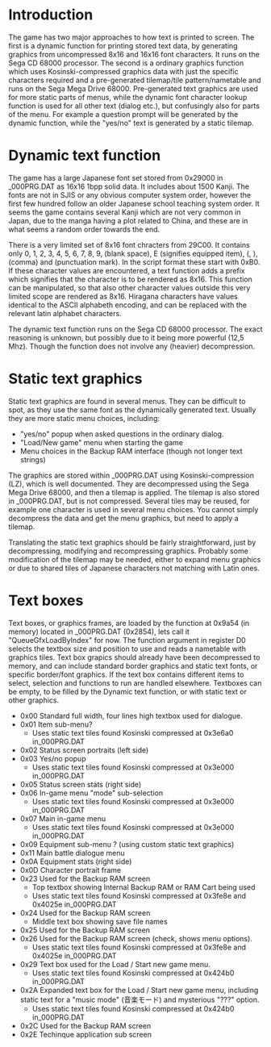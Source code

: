 # Introduction
The game has two major approaches to how text is printed to screen. The first is a dynamic function for printing stored text data, by generating graphics from uncompressed 8x16 and 16x16 font characters. It runs on the Sega CD 68000 processor. The second is a ordinary graphics function which uses Kosinski-compressed graphics data with just the specific characters required and a pre-generated tilemap/tile pattern/nametable and runs on the Sega Mega Drive 68000. Pre-generated text graphics are used for more static parts of menus, while the dynamic font character lookup function is used for all other text (dialog etc.), but confusingly also for parts of the menu. For example a question prompt will be generated by the dynamic function, while the "yes/no" text is generated by a static tilemap. 

# Dynamic text function

The game has a large Japanese font set stored from 0x29000 in _000PRG.DAT as 16x16 1bpp solid data. It includes about 1500 Kanji. The fonts are not in SJIS or any obvious computer system order, however the first few hundred follow an older Japanese school teaching system order. It seems the game contains several Kanji which are not very common in Japan, due to the manga having a plot related to China, and these are in what seems a random order towards the end.

There is a very limited set of 8x16 font chracters from 29C00. It contains only 0, 1, 2, 3, 4, 5, 6, 7, 8, 9, (blank space), E (signifies equipped item), (, ), (comma) and (punctuation mark). In the script format these start with 0xB0. If these character values are encountered, a text function adds a prefix which signifies that the character is to be rendered as 8x16. This function can be manipulated, so that also other character values outside this very limited scope are rendered as 8x16. Hiragana characters have values identical to the ASCII alphabeth encoding, and can be replaced with the relevant latin alphabet characters.

The dynamic text function runs on the Sega CD 68000 processor. The exact reasoning is unknown, but possibly due to it being more powerful (12,5 Mhz). Though the function does not involve any (heavier) decompression.

# Static text graphics

Static text graphics are found in several menus. They can be difficult to spot, as they use the same font as the dynamically generated text. Usually they are more static menu choices, including:

* "yes/no" popup when asked questions in the ordinary dialog.
* "Load/New game" menu when starting the game
* Menu choices in the Backup RAM interface (though not longer text strings)

The graphics are stored within _000PRG.DAT using Kosinski-compression (LZ), which is well documented. They are decompressed using the Sega Mega Drive 68000, and then a tilemap is applied. The tilemap is also stored in _000PRG.DAT, but is not compressed. Several tiles may be reused, for example one character is used in several menu choices. You cannot simply decompress the data and get the menu graphics, but need to apply a tilemap.

Translating the static text graphics should be fairly straightforward, just by decompressing, modifying and recompressing graphics. Probably some modification of the tilemap may be needed, either to expand menu graphics or due to shared tiles of Japanese characters not matching with Latin ones.

# Text boxes

Text boxes, or graphics frames, are loaded by the function at 0x9a54 (in memory) located in _000PRG.DAT (0x2854), lets call it "QueueGfxLoadByIndex" for now. The function argument in register D0 selects the textbox size and position to use and reads a nametable with graphics tiles. Text box grapics should already have been decompressed to memory, and can include standard border graphics and static text fonts, or specific border/font graphics. If the text box contains different items to select, selection and functions to run are handled elsewhere. Textboxes can be empty, to be filled by the Dynamic text function, or with static text or other graphics.

* 0x00 Standard full width, four lines high textbox used for dialogue.
* 0x01 Item sub-menu?
  * Uses static text tiles found Kosinski compressed at 0x3e6a0 in_000PRG.DAT
* 0x02 Status screen portraits (left side)
* 0x03 Yes/no popup
  * Uses static text tiles found Kosinski compressed at 0x3e000 in_000PRG.DAT
* 0x05 Status screen stats (right side)
* 0x06 In-game menu "mode" sub-selection
  * Uses static text tiles found Kosinski compressed at 0x3e000 in_000PRG.DAT
* 0x07 Main in-game menu
  * Uses static text tiles found Kosinski compressed at 0x3e000 in_000PRG.DAT
* 0x09 Equipment sub-menu ? (using custom static text graphics)
* 0x11 Main battle dialogue menu
* 0x0A Equipment stats (right side)
* 0x0D Character portrait frame
* 0x23 Used for the Backup RAM screen
  * Top textbox showing Internal Backup RAM or RAM Cart being used
  * Uses static text tiles found Kosinski compressed at 0x3fe8e and 0x4025e in_000PRG.DAT
* 0x24 Used for the Backup RAM screen
  * Middle text box showing save file names
* 0x25 Used for the Backup RAM screen
* 0x26 Used for the Backup RAM screen (check, shows menu options).
  * Uses static text tiles found Kosinski compressed at 0x3fe8e and 0x4025e in_000PRG.DAT
* 0x29 Text box used for the Load / Start new game menu.
  * Uses static text tiles found Kosinski compressed at 0x424b0 in_000PRG.DAT
* 0x2A Expanded text box for the Load / Start new game menu, including static text for a "music mode" (音楽モード) and mysterious "???" option.
  * Uses static text tiles found Kosinski compressed at 0x424b0 in_000PRG.DAT
* 0x2C Used for the Backup RAM screen
* 0x2E Techinque application sub screen
